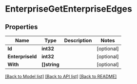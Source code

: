 # EnterpriseGetEnterpriseEdges

## Properties

Name | Type | Description | Notes
------------ | ------------- | ------------- | -------------
**Id** | **int32** |  | [optional] 
**EnterpriseId** | **int32** |  | [optional] 
**With** | **[]string** |  | [optional] 

[[Back to Model list]](../README.md#documentation-for-models) [[Back to API list]](../README.md#documentation-for-api-endpoints) [[Back to README]](../README.md)


